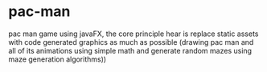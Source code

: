 # pac-man
pac man game using javaFX, the core principle hear is replace static assets with code generated graphics as much as possible (drawing pac man and all of its animations using simple math and generate random mazes using maze generation algorithms))
